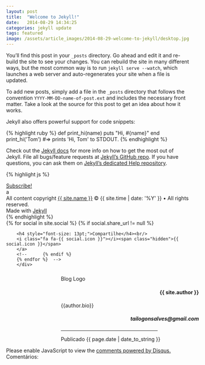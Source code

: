 ```yaml
---
layout: post
title:  "Welcome to Jekyll!"
date:   2014-08-29 14:34:25
categories: jekyll update
tags: featured
image: /assets/article_images/2014-08-29-welcome-to-jekyll/desktop.jpg
---
```

You’ll find this post in your `_posts` directory. Go ahead and edit it and re-build the site to see your changes. You can rebuild the site in many different ways, but the most common way is to run `jekyll serve --watch`, which launches a web server and auto-regenerates your site when a file is updated.

To add new posts, simply add a file in the `_posts` directory that follows the convention `YYYY-MM-DD-name-of-post.ext` and includes the necessary front matter. Take a look at the source for this post to get an idea about how it works.

Jekyll also offers powerful support for code snippets:

{% highlight ruby %}
def print_hi(name)
  puts "Hi, #{name}"
end
print_hi('Tom')
#=> prints 'Hi, Tom' to STDOUT.
{% endhighlight %}

Check out the [Jekyll docs][jekyll] for more info on how to get the most out of Jekyll. File all bugs/feature requests at [Jekyll’s GitHub repo][jekyll-gh]. If you have questions, you can ask them on [Jekyll’s dedicated Help repository][jekyll-help].

{% highlight js %}

<footer class="site-footer">
 <a class="subscribe" href="{{ "/feed.xml" | prepend: site.baseurl }}"> <span class="tooltip"> <i class="fa fa-rss"></i> Subscribe!</span></a>
  <div class="inner">a
   <section class="copyright">All content copyright <a href="mailto:{{ site.email}}">{{ site.name }}</a> &copy; {{ site.time | date: '%Y' }} &bull; All rights reserved.</section>
   <section class="poweredby">Made with <a href="http://jekyllrb.com"> Jekyll</a></section>
  </div>
</footer>
{% endhighlight %}

<div class="post-footer">
		<div class="share">
		{% for social in site.social %}
		{% if social.share_url != null %}
		<a style="text-decoration: none;" class="icon-{{ social.icon }}" href="{{ social.share_url }}{{ social.share_title }}{{page.title | cgi_escape}}{{ social.share_link }}{{site.url}}{{page.id}}"
		  onclick="window.open(this.href, '{{ social.icon }}-share', 'width=550,height=255');return false;">

		<h4 style="font-size: 13pt;">Compartilhe</h4><br/>
		<i class="fa fa-{{ social.icon }}"></i><span class="hidden">{{ social.icon }}</span>
		</a>
		<!--      {% endif %}
		{% endfor %}  -->
		</div>
</div>
	
<div class="bottom-teaser cf">
 <div class="isLeft" style="padding-left: 150px; width: 75%;">  
	<h5 class="index-headline featured"></h5>
	<section class="author">
	  <div class="author-image" style="background-image: url({{site.author_image}})">Blog Logo</div>
	  <h4 style="text-align: right;">{{ site.author }}</h4>
	  <p class="bio">{{author.bio}}</p>
	  <h5 style="text-align: right; font-size: 14px;">tailogonsalves@gmail.com</h5>
	  <hr style="width: 70%;">
	  <p class="published">Publicado <time datetime="{{ page.date | date: "%F %R" }}">{{ page.date | date_to_string }}</time></p>
	</section>
  </div> 
</div>

	
[jekyll]:      http://jekyllrb.com
[jekyll-gh]:   https://github.com/jekyll/jekyll
[jekyll-help]: https://github.com/jekyll/jekyll-help

		
<div id="disqus_thread"></div>
<script type="text/javascript">
    /* * * CONFIGURATION VARIABLES: EDIT BEFORE PASTING INTO YOUR WEBPAGE * * */
    var disqus_shortname = 'desenvolvimentoweb'; // required: replace example with your forum shortname
	var disqus_title = 'Bem vindo no Jekyll';
	var disqus_url = 'http://tailomateus.github.io/jekyll/update/2014/08/29/welcome-to-jekyll.html';
    var disqus_identifier = 'http://tailomateus.github.io/jekyll/update/2014/08/29/welcome-to-jekyll.html';
	
    /* * * DON'T EDIT BELOW THIS LINE * * */
    (function() {
        var dsq = document.createElement('script'); dsq.type = 'text/javascript'; dsq.async = true;
        dsq.src = '//' + disqus_shortname + '.disqus.com/embed.js';
        (document.getElementsByTagName('head')[0] || document.getElementsByTagName('body')[0]).appendChild(dsq);
    })();
</script>
<noscript>Please enable JavaScript to view the <a href="http://disqus.com/?ref_noscript">comments powered by Disqus.</a></noscript>
<a style="text-decoration: none;" class="dsq-brlink"><span class="logo-disqus">Comentários:</span></a>